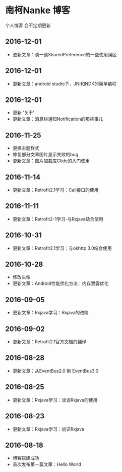 # 南柯Nanke 博客

个人博客 会不定期更新
## 2016-12-01
- 更新文章：谈一谈SharedPreference的一些使用误区

## 2016-12-01
- 更新文章：android studio下，JNI和NDK的简单编程

## 2016-12-01
- 更新 ‘关于’
- 更新文章：消息栏通知Notification的那些事儿

## 2016-11-25
- 更换主题样式
- 修复部分文章图片显示失败的bug
- 更新文章：图片加载库Glide的入门使用

## 2016-11-14
- 更新文章：Retrofit2.1学习：Call接口的使用

## 2016-11-11
- 更新文章：Retrofit2-1学习-与Rxjava结合使用

## 2016-10-31
- 更新文章：Retrofit2.1学习：与okhttp 3.0结合使用

## 2016-10-28
- 修改头像
- 更新文章：Android性能优化方法：内存泄露优化

## 2016-09-05
- 更新文章：Rxjava学习：Rxjava的进阶

## 2016-09-02
- 更新文章：Retrofit2.1官方文档的翻译

## 2016-08-28
- 更新文章：从EventBus2.0 到 EventBus3.0

## 2016-08-25
- 更新文章：Rxjava学习：谈谈Rxjava的使用


## 2016-08-23
- 更新文章：Rxjava学习：初识Rxjava

## 2016-08-18
- 博客搭建成功
- 首次发布第一篇文章：Hello World
